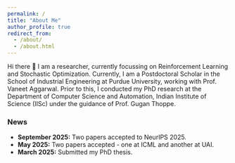 ```yaml
---
permalink: /
title: "About Me"
author_profile: true
redirect_from: 
  - /about/
  - /about.html
---
```


Hi there 👋 I am a researcher, currently focussing on Reinforcement Learning and Stochastic Optimization. Currently, I am a Postdoctoral Scholar in the School of Industrial Engineering at Purdue University, working with Prof. Vaneet Aggarwal. Prior to this, I conducted my PhD research at the Department of Computer Science and Automation, Indian Institute of Science (IISc) under the guidance of Prof. Gugan Thoppe.

### News

* **September 2025:** Two papers accepted to NeurIPS 2025.
* **May 2025:** Two papers accepted - one at ICML and another at UAI.
* **March 2025:** Submitted my PhD thesis.

